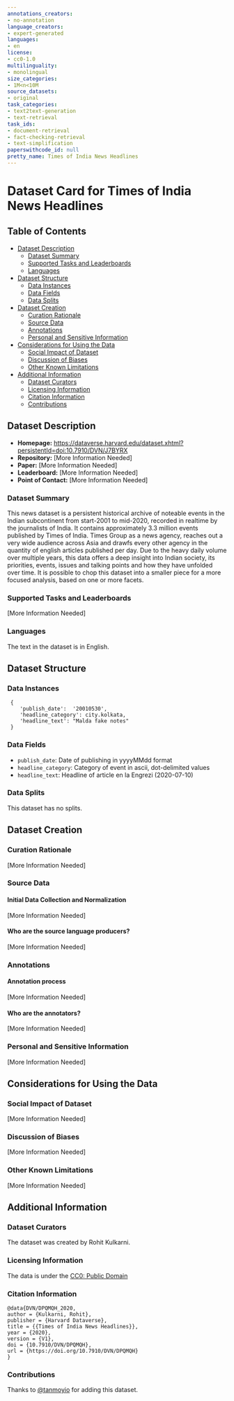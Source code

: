 ```yaml
---
annotations_creators:
- no-annotation
language_creators:
- expert-generated
languages:
- en
license:
- cc0-1.0
multilinguality:
- monolingual
size_categories:
- 1M<n<10M
source_datasets:
- original
task_categories:
- text2text-generation
- text-retrieval
task_ids:
- document-retrieval
- fact-checking-retrieval
- text-simplification
paperswithcode_id: null
pretty_name: Times of India News Headlines
---
```


# Dataset Card for Times of India News Headlines

## Table of Contents
- [Dataset Description](#dataset-description)
  - [Dataset Summary](#dataset-summary)
  - [Supported Tasks and Leaderboards](#supported-tasks-and-leaderboards)
  - [Languages](#languages)
- [Dataset Structure](#dataset-structure)
  - [Data Instances](#data-instances)
  - [Data Fields](#data-fields)
  - [Data Splits](#data-splits)
- [Dataset Creation](#dataset-creation)
  - [Curation Rationale](#curation-rationale)
  - [Source Data](#source-data)
  - [Annotations](#annotations)
  - [Personal and Sensitive Information](#personal-and-sensitive-information)
- [Considerations for Using the Data](#considerations-for-using-the-data)
  - [Social Impact of Dataset](#social-impact-of-dataset)
  - [Discussion of Biases](#discussion-of-biases)
  - [Other Known Limitations](#other-known-limitations)
- [Additional Information](#additional-information)
  - [Dataset Curators](#dataset-curators)
  - [Licensing Information](#licensing-information)
  - [Citation Information](#citation-information)
  - [Contributions](#contributions)

## Dataset Description

- **Homepage:** https://dataverse.harvard.edu/dataset.xhtml?persistentId=doi:10.7910/DVN/J7BYRX
- **Repository:** [More Information Needed]
- **Paper:** [More Information Needed]
- **Leaderboard:** [More Information Needed]
- **Point of Contact:** [More Information Needed]

### Dataset Summary

This news dataset is a persistent historical archive of noteable events in the Indian subcontinent from start-2001 to mid-2020, recorded in realtime by the journalists of India. It contains approximately 3.3 million events published by Times of India. Times Group as a news agency, reaches out a very wide audience across Asia and drawfs every other agency in the quantity of english articles published per day. Due to the heavy daily volume over multiple years, this data offers a deep insight into Indian society, its priorities, events, issues and talking points and how they have unfolded over time. It is possible to chop this dataset into a smaller piece for a more focused analysis, based on one or more facets.

### Supported Tasks and Leaderboards

[More Information Needed]

### Languages

The text in the dataset is in English.

## Dataset Structure

### Data Instances

```
 {
    'publish_date':  '20010530',
    'headline_category': city.kolkata,
    'headline_text': "Malda fake notes"
 }
```

### Data Fields

- `publish_date`: Date of publishing in yyyyMMdd format
- `headline_category`: Category of event in ascii, dot-delimited values
- `headline_text`: Headline of article en la Engrezi (2020-07-10)

### Data Splits

This dataset has no splits.

## Dataset Creation

### Curation Rationale

[More Information Needed]

### Source Data

#### Initial Data Collection and Normalization

[More Information Needed]

#### Who are the source language producers?

[More Information Needed]

### Annotations

#### Annotation process

[More Information Needed]

#### Who are the annotators?

[More Information Needed]

### Personal and Sensitive Information

[More Information Needed]

## Considerations for Using the Data

### Social Impact of Dataset

[More Information Needed]

### Discussion of Biases

[More Information Needed]

### Other Known Limitations

[More Information Needed]

## Additional Information

### Dataset Curators

The dataset was created by Rohit Kulkarni.  

### Licensing Information

The data is under the [CC0: Public Domain](https://creativecommons.org/publicdomain/zero/1.0/)

### Citation Information

```
@data{DVN/DPQMQH_2020,
author = {Kulkarni, Rohit},
publisher = {Harvard Dataverse},
title = {{Times of India News Headlines}},
year = {2020},
version = {V1},
doi = {10.7910/DVN/DPQMQH},
url = {https://doi.org/10.7910/DVN/DPQMQH}
}
```
### Contributions

Thanks to [@tanmoyio](https://github.com/tanmoyio) for adding this dataset.